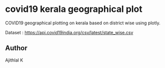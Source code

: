 # covid19 kerala geographical plot

  COVID19 geographical plotting on kerala based on district wise using plotly.
  
  Dataset : https://api.covid19india.org/csv/latest/state_wise.csv

## Author
  
  Ajithlal K
